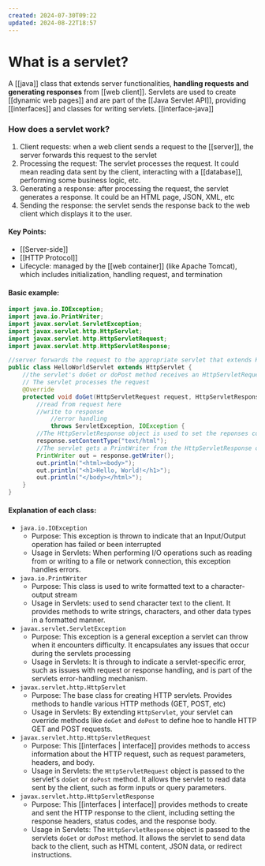 ```yaml
---
created: 2024-07-30T09:22
updated: 2024-08-22T18:57
---
```

# What is a servlet? 
A [[java]] class that extends server functionalities, **handling requests and generating responses** from [[web client]]. Servlets are used to create [[dynamic web pages]] and are part of the [[Java Servlet API]], providing [[interfaces]] and classes for writing servlets. [[interface-java]]


### How does a servlet work?
1. Client requests: when a web client sends a request to the [[server]], the server forwards this request to the servlet
2. Processing the request: The servlet processes the request. It could mean reading data sent by the client, interacting with a [[database]], performing some business logic, etc. 
3. Generating a response: after processing the request, the servlet generates a response. It could be an HTML page, JSON, XML, etc
4. Sending the response: the servlet sends the response back to the web client which displays it to the user. 
#### Key Points:
- [[Server-side]]
- [[HTTP Protocol]] 
- Lifecycle: managed by the [[web container]] (like Apache Tomcat), which includes initialization, handling request, and termination 

#### Basic example: 
```java
import java.io.IOException;
import java.io.PrintWriter;
import javax.servlet.ServletException;
import javax.servlet.http.HttpServlet;
import javax.servlet.http.HttpServletRequest;
import javax.servlet.http.HttpServletResponse;

//server forwards the request to the appropriate servlet that extends HttpServlet
public class HelloWorldServlet extends HttpServlet { 
	//the servlet's doGet or doPost method receives an HttpServletRequest object containing details about the request
	// The servlet processes the request
	@Override
    protected void doGet(HttpServletRequest request, HttpServletResponse response) 
	    //read from request here
	    //write to response
		    //error handling
            throws ServletException, IOException {
        //The HttpServletResponse object is used to set the reponses content type and headers
        response.setContentType("text/html");
        //The servlet gets a PrintWriter from the HttpServletResponse object and writes the response body to send back to the client
        PrintWriter out = response.getWriter();
        out.println("<html><body>");
        out.println("<h1>Hello, World!</h1>");
        out.println("</body></html>");
    }
}
```

#### Explanation of each class:
- `java.io.IOException` 
	- Purpose: This exception is thrown to indicate that an Input/Output operation has failed or been interrupted
	- Usage in Servlets: When performing I/O operations such as reading from or writing to a file or network connection, this exception handles errors.
- `java.io.PrintWriter` 
	- Purpose: This class is used to write formatted text to a character-output stream
	- Usage in Servlets: used to send character text to the client. It provides methods to write strings, characters, and other data types in a formatted manner. 
- `javax.servlet.ServletException`
	- Purpose: This exception is a general exception a servlet can throw when it encounters difficulty. It encapsulates any issues that occur during the servlets processing
	- Usage in Servlets: It is through to indicate a servlet-specific error, such as issues with request or response handling, and is part of the servlets error-handling mechanism. 
- `javax.servlet.http.HttpServlet`
	- Purpose: The base class for creating HTTP servlets. Provides methods to handle various HTTP methods (GET, POST, etc)
	- Usage in Servlets: By extending `HttpServlet`, your servlet can override methods like `doGet` and `doPost` to define hoe to handle HTTP GET and POST requests.
- `javax.servlet.http.HttpServletRequest`
	- Purpose: This [[interfaces | interface]] provides methods to access information about the HTTP request, such as request parameters, headers, and body. 
	- Usage in Servlets: the `HttpServletRequest` object is passed to the servlet's `doGet` or `doPost` method. It allows the servlet to read data sent by the client, such as form inputs or query parameters. 
- `javax.servlet.http.HttpServletResponse` 
	- Purpose: This [[interfaces | interface]] provides methods to create and sent the HTTP response to the client, including setting the response headers, status codes, and the response body.
	- Usage in Servlets: The `HttpServletResponse` object is passed to the servlets `doGet` or `doPost` method. It allows the servlet to send data back to the client, such as HTML content, JSON data, or redirect instructions. 